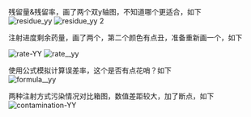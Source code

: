 

残留量&残留率，画了两个双y轴图，不知道哪个更适合，如下<br/>
![residue_yy](https://github.com/ByZiXia/chart/assets/153195196/1361738d-dc85-4391-a379-e8b873cc2908)
![residue_yy 2](https://github.com/ByZiXia/chart/assets/153195196/51f067ed-4d74-4e9f-aa9e-d60dbeb2b4e0)

注射进度剩余药量，画了两个，第二个颜色有点丑，准备重新画一个，如下<br/>

![rate-YY](https://github.com/ByZiXia/chart/assets/153195196/85b38eac-dc58-4e1f-9f7e-6e761f087cec)
![rate__yy](https://github.com/ByZiXia/chart/assets/153195196/0b3f44d7-c19b-4d4e-8508-bf85c8ec38b3)

使用公式模拟计算误差率，这个是否有点花哨？如下<br/>
![formula__yy](https://github.com/ByZiXia/chart/assets/153195196/c037ec72-65be-4a35-af6a-815884f431e1)

两种注射方式污染情况对比箱图，数值差距较大，加了断点，如下<br/>
![contamination-YY](https://github.com/ByZiXia/chart/assets/153195196/b4bbb546-2f55-4631-88cc-c66093bc6aea)

